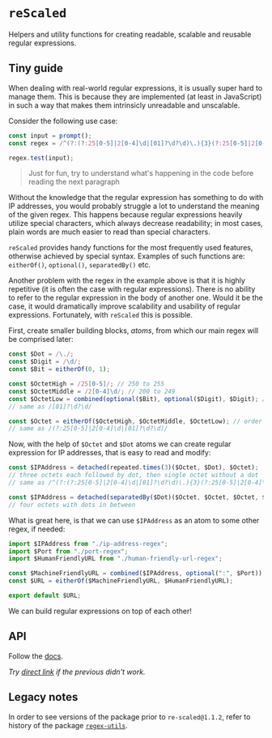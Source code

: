 # `reScaled`
Helpers and utility functions for creating readable, scalable and reusable regular expressions.

## Tiny guide
When dealing with real-world regular expressions, it is usually super hard to manage them. This is because they are implemented (at least in JavaScript) in such a way that makes them intrinsicly unreadable and unscalable.

Consider the following use case:

```ts
const input = prompt();
const regex = /^(?:(?:25[0-5]|2[0-4]\d|[01]?\d?\d)\.){3}(?:25[0-5]|2[0-4]\d|[01]?\d?\d)$/;

regex.test(input);
```

> Just for fun, try to understand what's happening in the code before reading the next paragraph

Without the knowledge that the regular expression has something to do with IP addresses, you would probably struggle a lot to understand the meaning of the given regex. This happens because regular expressions heavily utilize special characters, which always decrease readability; in most cases, plain words are much easier to read than special characters.

`reScaled` provides handy functions for the most frequently used features, otherwise achieved by special syntax. Examples of such functions are: `eitherOf()`, `optional()`, `separatedBy()` etc.

Another problem with the regex in the example above is that it is highly repetitive (it is often the case with regular expressions). There is no ability to refer to the regular expression in the body of another one. Would it be the case, it would dramatically improve scalability and usability of regular expressions. Fortunately, with `reScaled` this is possible.

First, create smaller building blocks, _atoms_, from which our main regex will be comprised later:

```ts
const $Dot = /\./;
const $Digit = /\d/;
const $Bit = eitherOf(0, 1);

const $OctetHigh = /25[0-5]/; // 250 to 255
const $OctetMiddle = /2[0-4]\d/; // 200 to 249
const $OctetLow = combined(optional($Bit), optional($Digit), $Digit); // 0 to 199
// same as /[01]?\d?\d/

const $Octet = eitherOf($OctetHigh, $OctetMiddle, $OctetLow); // order matters
// same as /(?:25[0-5]|2[0-4]\d|[01]?\d?\d)/
```

Now, with the help of `$Octet` and `$Dot` atoms we can create regular expression for IP addresses, that is easy to read and modify:

```ts
const $IPAddress = detached(repeated.times(3)($Octet, $Dot), $Octet);
// three octets each followed by dot, then single octet without a dot
// same as /^(?:(?:25[0-5]|2[0-4]\d|[01]?\d?\d)\.){3}(?:25[0-5]|2[0-4]\d|[01]?\d?\d)$/
```

```ts
const $IPAddress = detached(separatedBy($Dot)($Octet, $Octet, $Octet, $Octet));
// four octets with dots in between
```

What is great here, is that we can use `$IPAddress` as an atom to some other regex, if needed:

```ts
import $IPAddress from "./ip-address-regex";
import $Port from "./port-regex";
import $HumanFriendlyURL from "./human-friendly-url-regex";

const $MachineFriendlyURL = combined($IPAddress, optional(":", $Port));
const $URL = eitherOf($MachineFriendlyURL, $HumanFriendlyURL);

export default $URL;
```

We can build regular expressions on top of each other!

## API

Follow the [docs].

_Try [direct link] if the previous didn't work._

## Legacy notes

In order to see versions of the package prior to `re-scaled@1.1.2`, refer to history of the package [`regex-utils`].

  [`regex-utils`]: https://npmjs.org/package/regex-utils
  [docs]: /docs/api/README.md
  [direct link]: https://github.com/parzh/re-scaled/blob/main/docs/api/README.md